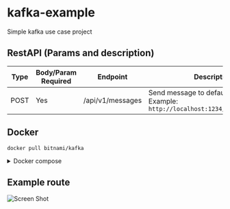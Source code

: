 # kafka-example
Simple kafka use case project

## RestAPI (Params and description)

| Type | Body/Param Required | Endpoint | Description |
| ---------- | -------- | -------- | ----------- |
| POST | Yes | /api/v1/messages | Send message to default topic. Example: `http://localhost:1234/api/v1/messages` |

## Docker

```docker pull bitnami/kafka```

<details><summary> Docker compose </summary><p>

```
version: '2'
networks:
  app-tier:
    driver: bridge

services:
  kafka:
    image: 'bitnami/kafka:latest'
    networks:
      - app-tier
    environment:
      - KAFKA_CFG_NODE_ID=0
      - KAFKA_CFG_PROCESS_ROLES=controller,broker
      - KAFKA_CFG_LISTENERS=PLAINTEXT://:9092,CONTROLLER://:9093
      - KAFKA_CFG_LISTENER_SECURITY_PROTOCOL_MAP=CONTROLLER:PLAINTEXT,PLAINTEXT:PLAINTEXT
      - KAFKA_CFG_CONTROLLER_QUORUM_VOTERS=0@kafka:9093
      - KAFKA_CFG_CONTROLLER_LISTENER_NAMES=CONTROLLER
  myapp:
    image: 'YOUR_APPLICATION_IMAGE'
    networks:
      - app-tier
```
</p></details>

## Example route

![Screen Shot](https://github.com/patryk-pszeniczny/kafka-example/blob/main/diagram_kafka.png)
